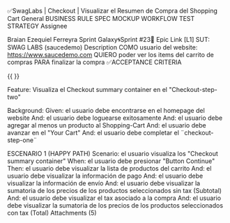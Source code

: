 ✅SwagLabs | Checkout | Visualizar el Resumen de Compra del Shopping Cart
General
BUSINESS RULE SPEC
MOCKUP
WORKFLOW
TEST STRATEGY
Assignee

Braian Ezequiel Ferreyra
Sprint
Galaxy🌀Sprint #23🚩
Epic Link
[L1] SUT: SWAG LABS (saucedemo)
Description
COMO usuario del website: https://www.saucedemo.com
QUIERO poder ver los items del carrito de compras
PARA  finalizar la compra
✅ACCEPTANCE CRITERIA

{{ }}

Feature: Visualiza el Checkout summary container en el "Checkout-step-two"

Background:
Given: el usuario debe encontrarse en el homepage del website
And: el usuario debe loguearse exitosamente
And: el usuario debe agregar al menos un producto al Shopping-Cart
And: el usuario debe avanzar en el "Your Cart"
And: el usuario debe completar el ¨checkout-step-one¨

ESCENARIO 1 (HAPPY PATH)
Scenario: el usuario visualiza los "Checkout summary container"
When: el usuario debe presionar "Button Continue"
Then: el usuario debe visualizar la lista de productos del carrito
And: el usuario debe visualizar la información de pago
And: el usuario debe visualizar la información de envío
And: el usuario debe visualizar la sumatoria de los precios de los productos seleccionados sin tax (Subtotal)
And: el usuario debe visualizar el tax asociado a la compra
And: el usuario debe visualizar la sumatoria de los precios de los productos seleccionados con tax (Total)
Attachments (5)